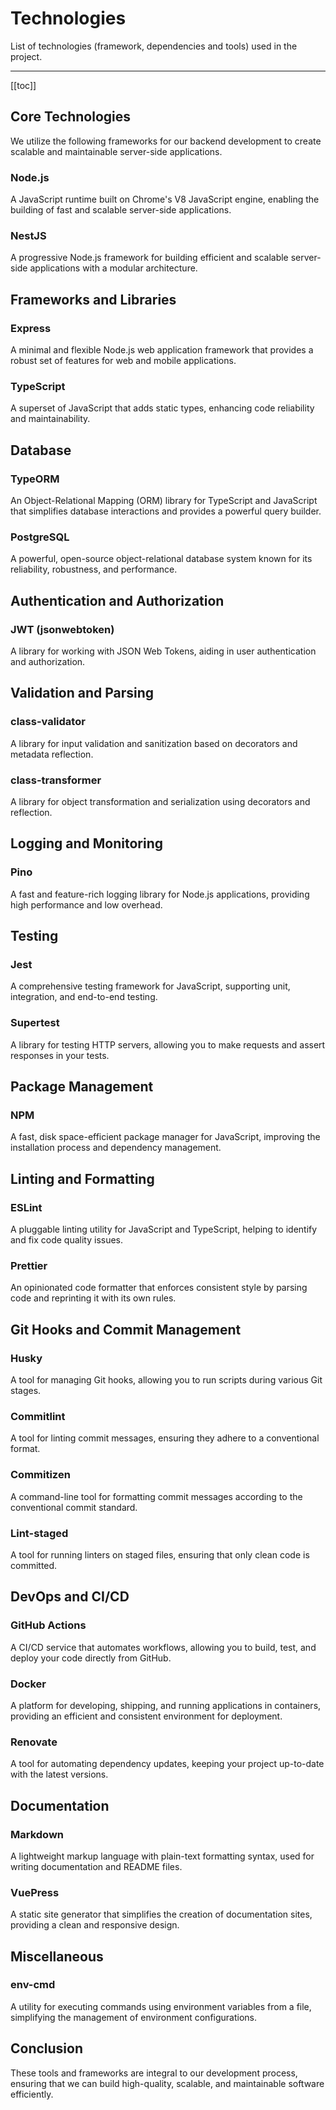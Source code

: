 # Technologies

List of technologies (framework, dependencies and tools) used in the project.

---

[[toc]]

## Core Technologies

We utilize the following frameworks for our backend development to create scalable and maintainable server-side applications.

### Node.js

A JavaScript runtime built on Chrome's V8 JavaScript engine, enabling the building of fast and scalable server-side applications.

### NestJS

A progressive Node.js framework for building efficient and scalable server-side applications with a modular architecture.

## Frameworks and Libraries

### Express

A minimal and flexible Node.js web application framework that provides a robust set of features for web and mobile applications.

### TypeScript

A superset of JavaScript that adds static types, enhancing code reliability and maintainability.

## Database

### TypeORM

An Object-Relational Mapping (ORM) library for TypeScript and JavaScript that simplifies database interactions and provides a powerful query builder.

### PostgreSQL

A powerful, open-source object-relational database system known for its reliability, robustness, and performance.

## Authentication and Authorization

### JWT (jsonwebtoken)

A library for working with JSON Web Tokens, aiding in user authentication and authorization.

## Validation and Parsing

### class-validator

A library for input validation and sanitization based on decorators and metadata reflection.

### class-transformer

A library for object transformation and serialization using decorators and reflection.

## Logging and Monitoring

### Pino

A fast and feature-rich logging library for Node.js applications, providing high performance and low overhead.

## Testing

### Jest

A comprehensive testing framework for JavaScript, supporting unit, integration, and end-to-end testing.

### Supertest

A library for testing HTTP servers, allowing you to make requests and assert responses in your tests.

## Package Management

### NPM

A fast, disk space-efficient package manager for JavaScript, improving the installation process and dependency management.

## Linting and Formatting

### ESLint

A pluggable linting utility for JavaScript and TypeScript, helping to identify and fix code quality issues.

### Prettier

An opinionated code formatter that enforces consistent style by parsing code and reprinting it with its own rules.

## Git Hooks and Commit Management

### Husky

A tool for managing Git hooks, allowing you to run scripts during various Git stages.

### Commitlint

A tool for linting commit messages, ensuring they adhere to a conventional format.

### Commitizen

A command-line tool for formatting commit messages according to the conventional commit standard.

### Lint-staged

A tool for running linters on staged files, ensuring that only clean code is committed.

## DevOps and CI/CD

### GitHub Actions

A CI/CD service that automates workflows, allowing you to build, test, and deploy your code directly from GitHub.

### Docker

A platform for developing, shipping, and running applications in containers, providing an efficient and consistent environment for deployment.

### Renovate

A tool for automating dependency updates, keeping your project up-to-date with the latest versions.

## Documentation

### Markdown

A lightweight markup language with plain-text formatting syntax, used for writing documentation and README files.

### VuePress

A static site generator that simplifies the creation of documentation sites, providing a clean and responsive design.

## Miscellaneous

### env-cmd

A utility for executing commands using environment variables from a file, simplifying the management of environment configurations.

## Conclusion

These tools and frameworks are integral to our development process, ensuring that we can build high-quality, scalable, and maintainable software efficiently.
